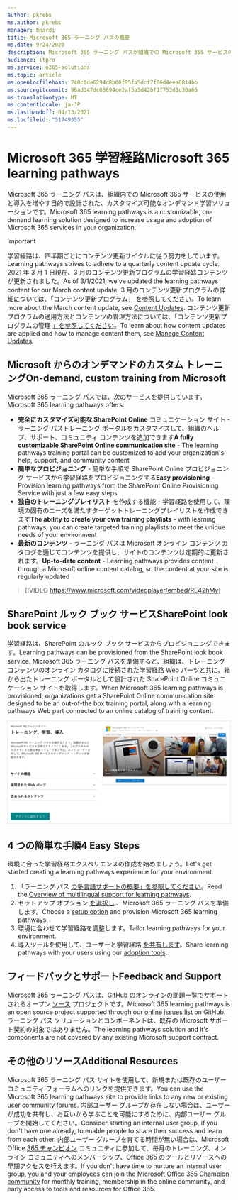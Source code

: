 ```yaml
---
author: pkrebs
ms.author: pkrebs
manager: bpardi
title: Microsoft 365 ラーニング パスの概要
ms.date: 9/24/2020
description: Microsoft 365 ラーニング パスが組織での Microsoft 365 サービスの使用と導入を加速する方法について説明します。 学習経路には、カスタム SharePoint Online Web パーツと、Microsoft 365 テナントに簡単にプロビジョニングできる最新の SharePoint Online コミュニケーション トレーニング サイトが含まれます。
audience: itpro
ms.service: o365-solutions
ms.topic: article
ms.openlocfilehash: 240c0da6294d8b00f95fa5dcf7f66d4eea6814bb
ms.sourcegitcommit: 96ad347dc08694ce2af5a5d42bf1f753d1c30a65
ms.translationtype: MT
ms.contentlocale: ja-JP
ms.lasthandoff: 04/13/2021
ms.locfileid: "51749355"
---
```

# <a name="microsoft-365-learning-pathways"></a><span data-ttu-id="87b43-104">Microsoft 365 学習経路</span><span class="sxs-lookup"><span data-stu-id="87b43-104">Microsoft 365 learning pathways</span></span> 
<span data-ttu-id="87b43-105">Microsoft 365 ラーニング パスは、組織内での Microsoft 365 サービスの使用と導入を増やす目的で設計された、カスタマイズ可能なオンデマンド学習ソリューションです。</span><span class="sxs-lookup"><span data-stu-id="87b43-105">Microsoft 365 learning pathways is a customizable, on-demand learning solution designed to increase usage and adoption of Microsoft 365 services in your organization.</span></span>    

> [!IMPORTANT]
> <span data-ttu-id="87b43-106">学習経路は、四半期ごとにコンテンツ更新サイクルに従う努力をしています。</span><span class="sxs-lookup"><span data-stu-id="87b43-106">Learning pathways strives to adhere to a quarterly content update cycle.</span></span> <span data-ttu-id="87b43-107">2021 年 3 月 1 日現在、3 月のコンテンツ更新プログラムの学習経路コンテンツが更新されました。</span><span class="sxs-lookup"><span data-stu-id="87b43-107">As of 3/1/2021, we've updated the learning pathways content for our March content update.</span></span> <span data-ttu-id="87b43-108">3 月のコンテンツ更新プログラムの詳細については、「コンテンツ更新プログラム」 [を参照してください](custom_contentupdates.md)。</span><span class="sxs-lookup"><span data-stu-id="87b43-108">To learn more about the March content update, see [Content Updates](custom_contentupdates.md).</span></span> <span data-ttu-id="87b43-109">コンテンツ更新プログラムの適用方法とコンテンツの管理方法については、「コンテンツ更新プログラムの管理 [」を参照してください](custom_contentupdatesmanage.md)。</span><span class="sxs-lookup"><span data-stu-id="87b43-109">To learn about how content updates are applied and how to manage content them, see [Manage Content Updates](custom_contentupdatesmanage.md).</span></span>  

## <a name="on-demand-custom-training-from-microsoft"></a><span data-ttu-id="87b43-110">Microsoft からのオンデマンドのカスタム トレーニング</span><span class="sxs-lookup"><span data-stu-id="87b43-110">On-demand, custom training from Microsoft</span></span>

<span data-ttu-id="87b43-111">Microsoft 365 ラーニング パスでは、次のサービスを提供しています。</span><span class="sxs-lookup"><span data-stu-id="87b43-111">Microsoft 365 learning pathways offers:</span></span>

- <span data-ttu-id="87b43-112">**完全にカスタマイズ可能な SharePoint Online** コミュニケーション サイト - ラーニング パストレーニング ポータルをカスタマイズして、組織のヘルプ、サポート、コミュニティ コンテンツを追加できます</span><span class="sxs-lookup"><span data-stu-id="87b43-112">**A fully customizable SharePoint Online communication site** - The learning pathways training portal can be customized to add your organization's help, support, and community content</span></span>
- <span data-ttu-id="87b43-113">**簡単なプロビジョニング** - 簡単な手順で SharePoint Online プロビジョニング サービスから学習経路をプロビジョニングする</span><span class="sxs-lookup"><span data-stu-id="87b43-113">**Easy provisioning** - Provision learning pathways from the SharePoint Online Provisioning Service with just a few easy steps</span></span>
- <span data-ttu-id="87b43-114">**独自のトレーニングプレイリスト** を作成する機能 - 学習経路を使用して、環境の固有のニーズを満たすターゲットトレーニングプレイリストを作成できます</span><span class="sxs-lookup"><span data-stu-id="87b43-114">**The ability to create your own training playlists** - with learning pathways, you can create targeted training playlists to meet the unique needs of your environment</span></span>
- <span data-ttu-id="87b43-115">**最新のコンテンツ** - ラーニング パスは Microsoft オンライン コンテンツ カタログを通じてコンテンツを提供し、サイトのコンテンツは定期的に更新されます。</span><span class="sxs-lookup"><span data-stu-id="87b43-115">**Up-to-date content** - Learning pathways provides content through a Microsoft online content catalog, so the content at your site is regularly updated</span></span>

> [!VIDEO https://www.microsoft.com/videoplayer/embed/RE42hMy]

## <a name="sharepoint-look-book-service"></a><span data-ttu-id="87b43-116">SharePoint ルック ブック サービス</span><span class="sxs-lookup"><span data-stu-id="87b43-116">SharePoint look book service</span></span>
<span data-ttu-id="87b43-117">学習経路は、SharePoint のルック ブック サービスからプロビジョニングできます。</span><span class="sxs-lookup"><span data-stu-id="87b43-117">Learning pathways can be provisioned from the SharePoint look book service.</span></span> <span data-ttu-id="87b43-118">Microsoft 365 ラーニング パスを準備すると、組織は、トレーニング コンテンツのオンライン カタログに接続された学習経路 Web パーツと共に、箱から出たトレーニング ポータルとして設計された SharePoint Online コミュニケーション サイトを取得します。</span><span class="sxs-lookup"><span data-stu-id="87b43-118">When Microsoft 365 learning pathways is provisioned, organizations get a SharePoint Online communication site designed to be an out-of-the box training portal, along with a learning pathways Web part connected to an online catalog of training content.</span></span> 

![SharePoint のルック ブックのプロビジョニング ページ](media/cg-provision.png)

## <a name="4-easy-steps"></a><span data-ttu-id="87b43-120">4 つの簡単な手順</span><span class="sxs-lookup"><span data-stu-id="87b43-120">4 Easy Steps</span></span>
<span data-ttu-id="87b43-121">環境に合った学習経路エクスペリエンスの作成を始めましょう。</span><span class="sxs-lookup"><span data-stu-id="87b43-121">Let's get started creating a learning pathways experience for your environment.</span></span>
1. <span data-ttu-id="87b43-122">「ラーニング パス [の多言語サポートの概要」を参照してください](custom_overview_ml.md)。</span><span class="sxs-lookup"><span data-stu-id="87b43-122">Read the [Overview of multilingual support for learning pathways](custom_overview_ml.md).</span></span> 
2. <span data-ttu-id="87b43-123">セットアップ オプション [を選択し](custom_setupoptions.md) 、Microsoft 365 ラーニング パスを準備します。</span><span class="sxs-lookup"><span data-stu-id="87b43-123">Choose a [setup option](custom_setupoptions.md) and provision Microsoft 365 learning pathways.</span></span>  
3. <span data-ttu-id="87b43-124">環境に合わせて学習経路を調整します。</span><span class="sxs-lookup"><span data-stu-id="87b43-124">Tailor learning pathways for your environment.</span></span>
4. <span data-ttu-id="87b43-125">導入ツールを使用して、ユーザーと学習経路 [を共有します](driveadoption.md)。</span><span class="sxs-lookup"><span data-stu-id="87b43-125">Share learning pathways with your users using our [adoption tools](driveadoption.md).</span></span>

## <a name="feedback-and-support"></a><span data-ttu-id="87b43-126">フィードバックとサポート</span><span class="sxs-lookup"><span data-stu-id="87b43-126">Feedback and Support</span></span>

<span data-ttu-id="87b43-127">Microsoft 365 ラーニング パスは、GitHub のオンラインの問題一覧でサポートされるオープン [ソース](https://aka.ms/CustomLearningHelp) プロジェクトです。</span><span class="sxs-lookup"><span data-stu-id="87b43-127">Microsoft 365 learning pathways is an open source project supported through our [online issues list](https://aka.ms/CustomLearningHelp) on GitHub.</span></span> <span data-ttu-id="87b43-128">ラーニング パス ソリューションとコンポーネントは、既存の Microsoft サポート契約の対象ではありません。</span><span class="sxs-lookup"><span data-stu-id="87b43-128">The learning pathways solution and it's components are not covered by any existing Microsoft support contract.</span></span>  

## <a name="additional-resources"></a><span data-ttu-id="87b43-129">その他のリソース</span><span class="sxs-lookup"><span data-stu-id="87b43-129">Additional Resources</span></span>
<span data-ttu-id="87b43-130">Microsoft 365 ラーニング パス サイトを使用して、新規または既存のユーザー コミュニティ フォーラムへのリンクを提供できます。</span><span class="sxs-lookup"><span data-stu-id="87b43-130">You can use the Microsoft 365 learning pathways site to provide links to any new or existing user community forums.</span></span> <span data-ttu-id="87b43-131">内部ユーザー グループが存在しない場合は、ユーザーが成功を共有し、お互いから学ぶことを可能にするために、内部ユーザー グループを開始してください。</span><span class="sxs-lookup"><span data-stu-id="87b43-131">Consider starting an internal user group, if you don't have one already, to enable people to share their success and learn from each other.</span></span>  <span data-ttu-id="87b43-132">内部ユーザー グループを育てる時間が無い場合は、Microsoft Office [365 チャンピオン](https://aka.ms/O365Champions) コミュニティに参加して、毎月のトレーニング、オンライン コミュニティへのメンバーシップ、Office 365 のツールとリソースへの早期アクセスを行えます。</span><span class="sxs-lookup"><span data-stu-id="87b43-132">If you don't have time to nurture an internal user group, you and your employees can join the [Microsoft Office 365 Champion community](https://aka.ms/O365Champions) for monthly training, membership in the online community, and early access to tools and resources for Office 365.</span></span>